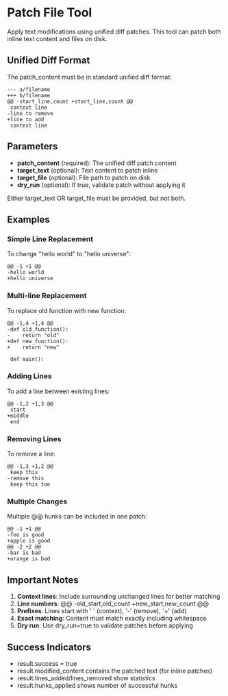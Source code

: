 # Patch File Tool

Apply text modifications using unified diff patches. This tool can patch both inline text content and files on disk.

## Unified Diff Format

The patch_content must be in standard unified diff format:

```
--- a/filename
+++ b/filename
@@ -start_line,count +start_line,count @@
 context line
-line to remove
+line to add
 context line
```

## Parameters

- **patch_content** (required): The unified diff patch content
- **target_text** (optional): Text content to patch inline 
- **target_file** (optional): File path to patch on disk
- **dry_run** (optional): If true, validate patch without applying it

Either target_text OR target_file must be provided, but not both.

## Examples

### Simple Line Replacement
To change "hello world" to "hello universe":

```
@@ -1 +1 @@
-hello world
+hello universe
```

### Multi-line Replacement
To replace old function with new function:

```
@@ -1,4 +1,4 @@
-def old_function():
-    return "old"
+def new_function():
+    return "new"
 
 def main():
```

### Adding Lines
To add a line between existing lines:

```
@@ -1,2 +1,3 @@
 start
+middle
 end
```

### Removing Lines
To remove a line:

```
@@ -1,3 +1,2 @@
 keep this
-remove this
 keep this too
```

### Multiple Changes
Multiple @@ hunks can be included in one patch:

```
@@ -1 +1 @@
-foo is good
+apple is good
@@ -2 +2 @@
-bar is bad
+orange is bad
```

## Important Notes

1. **Context lines**: Include surrounding unchanged lines for better matching
2. **Line numbers**: @@ -old_start,old_count +new_start,new_count @@
3. **Prefixes**: Lines start with ' ' (context), '-' (remove), '+' (add)
4. **Exact matching**: Content must match exactly including whitespace
5. **Dry run**: Use dry_run=true to validate patches before applying

## Success Indicators

- result.success = true
- result.modified_content contains the patched text (for inline patches)
- result.lines_added/lines_removed show statistics
- result.hunks_applied shows number of successful hunks